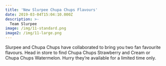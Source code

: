 ```yaml
---
title: 'New Slurpee Chupa Chups Flavours'
date: 2019-03-04T15:04:10.000Z
description: >-
  Team Slurpee
image: /img/11-standard.png
image2: /img/11-large.png
---
```


Slurpee and Chupa Chups have collaborated to bring you two fan favourite flavours. Head in store to find Chupa Chups Strawberry and Cream or Chupa Chups Watermelon. Hurry they’re available for a limited time only.
